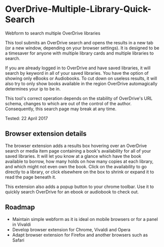 # OverDrive-Multiple-Library-Quick-Search
Webform to search multiple OverDrive libraries

This tool submits an OverDrive search and opens the results in a new tab (or a new window, depending on your browser settings). It is designed to be a timesaver for anyone with multiple library cards and multiple libraries to search.

If you are already logged in to OverDrive and have saved libraries, it will search by keyword in all of your saved libraries. You have the option of showing only eBooks or Audiobooks. To cut down on useless results, it will also try to only show books available in the region OverDrive automagically determines your ip to be in.

This tool's correct operation depends on the stability of OverDrive's URL schema, changes to which are out of the control of the author. Consequently, this search page may break at any time.

Tested: 22 April 2017

## Browser extension details

The browser extension adds a results box hovering over an OverDrive search or media item page
containing a book's availability for all of your saved libraries. It will let you know at a glance
which have the book available to borrow, how many holds on how many copies at each library,
and which might not even own the book. Click on the availability to go directly to a library,
or click elsewhere on the box to shrink or expand it to read the page beneath it.

This extension also adds a popup button to your chrome toolbar. Use it to quickly search OverDrive
for an ebook or audiobook to check out.

## Roadmap

* Maintain simple webform as it is ideal on mobile browsers or for a panel in Vivaldi
* Develop browser extension for Chrome, Vivaldi and Opera
* Adapt browser extension for Firefox and another browsers such as Safari
